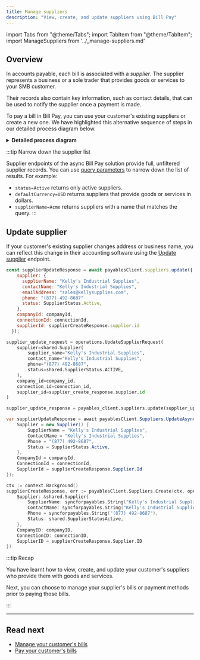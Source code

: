```yaml
---
title: Manage suppliers
description: "View, create, and update suppliers using Bill Pay"
---
```


import Tabs from "@theme/Tabs";
import TabItem from "@theme/TabItem";
import ManageSuppliers from '../_manage-suppliers.md'

## Overview

In accounts payable, each bill is associated with a *supplier*. The supplier represents a business or a sole trader that provides goods or services to your SMB customer. 

Their records also contain key information, such as contact details, that can be used to notify the supplier once a payment is made.

To pay a bill in Bill Pay, you can use your customer's existing suppliers or create a new one. We have highlighted this alternative sequence of steps in our detailed process diagram below. 

<details>
<summary><b>Detailed process diagram</b></summary>

```mermaid

  sequenceDiagram
      participant smb as SMB customer
      participant app as Your application 
      participant codat as Codat
      participant acctg as Accounting software
      
      alt Retrieve suppliers on first link or scheduled fetch
        codat ->> acctg: Fetches suppliers
        acctg -->> codat: Returns suppliers
        app ->> codat: Requests details of existing suppliers
        codat ->> app: Provides supplier details
        app ->> smb: Displays suppliers
        smb ->> app: Selects supplier
      else Create supplier
        smb ->> app: Provides supplier details
        app ->> codat: Creates supplier
        codat ->> acctg: Creates supplier record
      end
```

</details>

:::tip Narrow down the supplier list

Supplier endpoints of the async Bill Pay solution provide full, unfiltered supplier records. You can use [query parameters](/using-the-api/querying) to narrow down the list of results. For example:

- `status=Active` returns only active suppliers.
- `defaultCurrency=USD` returns suppliers that provide goods or services in dollars.
- `supplierName=Acme` returns suppliers with a name that matches the query.
:::

<ManageSuppliers listendpoint="/sync-for-payables-api#/operations/list-suppliers" createendpoint="/sync-for-payables-api#/operations/create-supplier" />

## Update supplier

If your customer's existing supplier changes address or business name, you can reflect this change in their accounting software using the <a href="/sync-for-payables-api#/operations/update-supplier" target="_blank">Update supplier</a> endpoint.

<Tabs groupId="language">

<TabItem value="nodejs" label="TypeScript">

```javascript
const supplierUpdateResponse = await payablesClient.suppliers.update({
    supplier: {
      supplierName: "Kelly's Industrial Supplies",
      contactName: "Kelly's Industrial Supplies",
      emailAddress: "sales@kellysupplies.com",
      phone: "(877) 492-8687"
      status: SupplierStatus.Active,
    },
    companyId: companyId,
    connectionId: connectionId,
    supplierId: supplierCreateResponse.supplier.id
  });
```

</TabItem>

<TabItem value="python" label="Python">

```python
supplier_update_request = operations.UpdateSupplierRequest(
    supplier=shared.Supplier(
        supplier_name="Kelly's Industrial Supplies",
        contact_name="Kelly's Industrial Supplies",
        phone="(877) 492-8687",
        status=shared.SupplierStatus.ACTIVE,
    ),
    company_id=company_id,
    connection_id=connection_id,
    supplier_id=supplier_create_response.supplier.id
)

supplier_update_response = payables_client.suppliers.update(supplier_update_request)
```

</TabItem>

<TabItem value="csharp" label="C#">

```csharp
var supplierUpdateResponse = await payablesClient.Suppliers.UpdateAsync(new() {
    Supplier = new Supplier() {
        SupplierName = "Kelly's Industrial Supplies",
        ContactName = "Kelly's Industrial Supplies",
        Phone = "(877) 492-8687",
        Status = SupplierStatus.Active,
    },
    CompanyId = companyId,
    ConnectionId = connectionId,
    SupplierId = supplierCreateResponse.Supplier.Id
});
```

</TabItem>

<TabItem value="go" label="Go">

```go
ctx := context.Background()
supplierCreateResponse, err := payablesClient.Suppliers.Create(ctx, operations.CreateSupplierRequest{
    Supplier: &shared.Supplier{
        SupplierName: syncforpayables.String("Kelly's Industrial Supplies"),
        ContactName: syncforpayables.String("Kelly's Industrial Supplies"),
        Phone = syncforpayables.String("(877) 492-8687"),
        Status: shared.SupplierStatusActive,
    },
    CompanyID: companyID,
    ConnectionID: connectionID,
    SupplierID = supplierCreateResponse.Supplier.ID
})
```

</TabItem>

</Tabs>

:::tip Recap

You have learnt how to view, create, and update your customer's suppliers who provide them with goods and services. 

Next, you can choose to manage your supplier's bills or payment methods prior to paying those bills.

:::

---
## Read next

* [Manage your customer's bills](/payables/async/bills)
* [Pay your customer's bills](/payables/async/payments)
